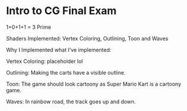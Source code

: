 # Intro to CG Final Exam
 
1+0+1+1 = 3 Prime

Shaders Implemented: Vertex Coloring, Outlining, Toon and Waves

Why I Implemented what I've implemented:

Vertex Coloring: placeholder lol

Outlining: Making the carts have a visible outline.

Toon: The game should look cartoony as Super Mario Kart is a cartoony game.

Waves: In rainbow road, the track goes up and down.
